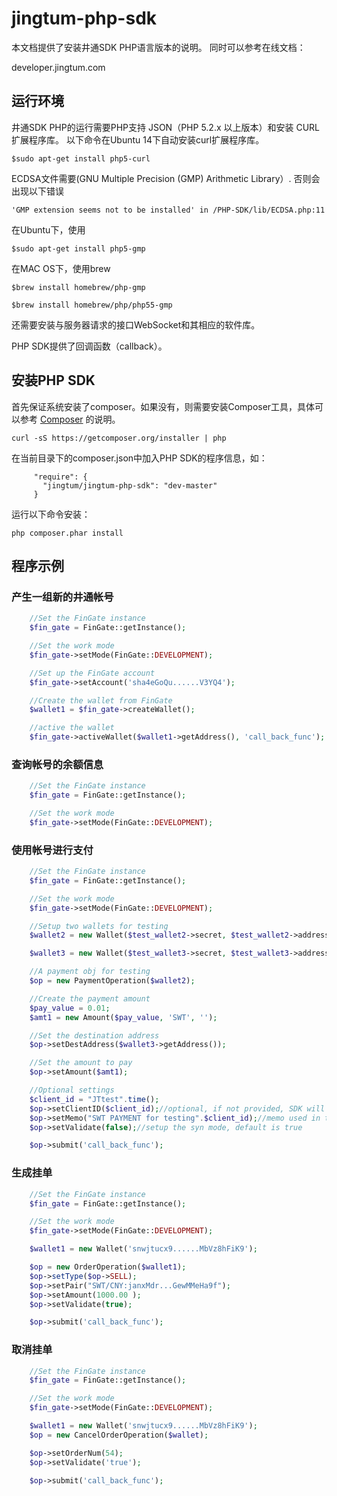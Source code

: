 # jingtum-php-sdk

本文档提供了安装井通SDK PHP语言版本的说明。
同时可以参考在线文档：

developer.jingtum.com

## 运行环境

井通SDK PHP的运行需要PHP支持 JSON（PHP 5.2.x 以上版本）和安装 CURL 扩展程序库。
以下命令在Ubuntu 14下自动安装curl扩展程序库。
```
$sudo apt-get install php5-curl
```

ECDSA文件需要(GNU Multiple Precision (GMP) Arithmetic Library）.
否则会出现以下错误
```
'GMP extension seems not to be installed' in /PHP-SDK/lib/ECDSA.php:11
```

在Ubuntu下，使用
```
$sudo apt-get install php5-gmp
```

在MAC OS下，使用brew
```
$brew install homebrew/php-gmp

$brew install homebrew/php/php55-gmp
```

还需要安装与服务器请求的接口WebSocket和其相应的软件库。

PHP SDK提供了回调函数（callback）。

## 安装PHP SDK

首先保证系统安装了composer。如果没有，则需要安装Composer工具，具体可以参考 
[Composer](https://getcomposer.org/)
的说明。

```
curl -sS https://getcomposer.org/installer | php
```

在当前目录下的composer.json中加入PHP SDK的程序信息，如：

```
     "require": {
       "jingtum/jingtum-php-sdk": "dev-master"
     }
```

运行以下命令安装：
```
php composer.phar install
```


## 程序示例

### 产生一组新的井通帐号

```php
	//Set the FinGate instance
	$fin_gate = FinGate::getInstance();

	//Set the work mode
	$fin_gate->setMode(FinGate::DEVELOPMENT);

	//Set up the FinGate account 
	$fin_gate->setAccount('sha4eGoQu......V3YQ4');

	//Create the wallet from FinGate
	$wallet1 = $fin_gate->createWallet();

	//active the wallet
	$fin_gate->activeWallet($wallet1->getAddress(), 'call_back_func');

```

### 查询帐号的余额信息
```php
	//Set the FinGate instance
	$fin_gate = FinGate::getInstance();

	//Set the work mode
	$fin_gate->setMode(FinGate::DEVELOPMENT);
```

### 使用帐号进行支付

```php
	//Set the FinGate instance
	$fin_gate = FinGate::getInstance();

	//Set the work mode
	$fin_gate->setMode(FinGate::DEVELOPMENT);

	//Setup two wallets for testing
	$wallet2 = new Wallet($test_wallet2->secret, $test_wallet2->address);

	$wallet3 = new Wallet($test_wallet3->secret, $test_wallet3->address);

	//A payment obj for testing
	$op = new PaymentOperation($wallet2);

	//Create the payment amount
	$pay_value = 0.01;
	$amt1 = new Amount($pay_value, 'SWT', '');

	//Set the destination address
	$op->setDestAddress($wallet3->getAddress());

	//Set the amount to pay
	$op->setAmount($amt1);

	//Optional settings
	$client_id = "JTtest".time();
	$op->setClientID($client_id);//optional, if not provided, SDK will generate an internal one
	$op->setMemo("SWT PAYMENT for testing".$client_id);//memo used in the payment
	$op->setValidate(false);//setup the syn mode, default is true

	$op->submit('call_back_func');

```

### 生成挂单

```php
	//Set the FinGate instance
	$fin_gate = FinGate::getInstance();

	//Set the work mode
	$fin_gate->setMode(FinGate::DEVELOPMENT);

    $wallet1 = new Wallet('snwjtucx9......MbVz8hFiK9');

    $op = new OrderOperation($wallet1);
    $op->setType($op->SELL);
    $op->setPair("SWT/CNY:janxMdr...GewMMeHa9f");
    $op->setAmount(1000.00 );
    $op->setValidate(true);

    $op->submit('call_back_func');
```


### 取消挂单

```php
	//Set the FinGate instance
	$fin_gate = FinGate::getInstance();

	//Set the work mode
	$fin_gate->setMode(FinGate::DEVELOPMENT);

    $wallet1 = new Wallet('snwjtucx9......MbVz8hFiK9');
    $op = new CancelOrderOperation($wallet);

    $op->setOrderNum(54);
    $op->setValidate('true');

    $op->submit('call_back_func');
```
